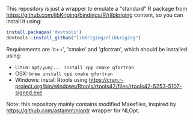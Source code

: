 This repository is just a wrapper to emulate a "standard" R package from https://github.com/libKriging/bindings/R/rlibkriging content,
so you can install it using:

```r
install.packages('devtools')
devtools::install_github("libKriging/rlibkriging")
```

Requirements are 'c++', 'cmake' and 'gfortran', which should be installed using:

  * Linux: `apt/yum/... install cpp cmake gfortran`
  * OSX: `brew install cpp cmake gfortran`
  * Windows: install Rtools using https://cran.r-project.org/bin/windows/Rtools/rtools42/files/rtools42-5253-5107-signed.exe


Note: this repository mainly contains modified Makefiles, inspired by https://github.com/astamm/nloptr wrapper for NLOpt.

